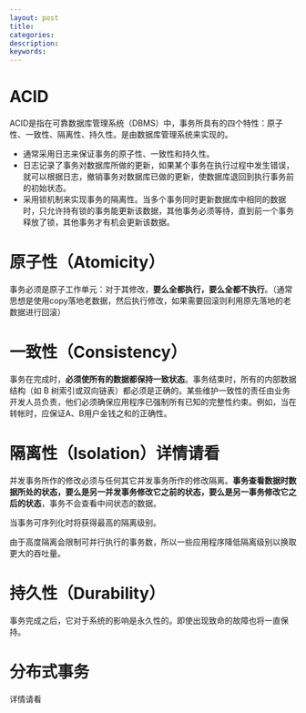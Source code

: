 ```yaml
---
layout: post
title: 
categories: 
description: 
keywords: 
---
```


# ACID

ACID是指在可靠数据库管理系统（DBMS）中，事务所具有的四个特性：原子性、一致性、隔离性、持久性。是由数据库管理系统来实现的。
- 通常采用日志来保证事务的原子性、一致性和持久性。
- 日志记录了事务对数据库所做的更新，如果某个事务在执行过程中发生错误，就可以根据日志，撤销事务对数据库已做的更新，使数据库退回到执行事务前的初始状态。
- 采用锁机制来实现事务的隔离性。当多个事务同时更新数据库中相同的数据时，只允许持有锁的事务能更新该数据，其他事务必须等待，直到前一个事务释放了锁，其他事务才有机会更新该数据。
 
 
# 原子性（Atomicity）

事务必须是原子工作单元：对于其修改，**要么全都执行，要么全都不执行**。（通常思想是使用copy落地老数据，然后执行修改，如果需要回滚则利用原先落地的老数据进行回滚）  
 

# 一致性（Consistency）

事务在完成时，**必须使所有的数据都保持一致状态**。事务结束时，所有的内部数据结构（如 B 树索引或双向链表）都必须是正确的。某些维护一致性的责任由业务开发人员负责，他们必须确保应用程序已强制所有已知的完整性约束。例如，当在转帐时，应保证A、B用户金钱之和的正确性。  
 

# 隔离性（Isolation）详情请看

并发事务所作的修改必须与任何其它并发事务所作的修改隔离。**事务查看数据时数据所处的状态，要么是另一并发事务修改它之前的状态，要么是另一事务修改它之后的状态**，事务不会查看中间状态的数据。

当事务可序列化时将获得最高的隔离级别。

由于高度隔离会限制可并行执行的事务数，所以一些应用程序降低隔离级别以换取更大的吞吐量。
 

# 持久性（Durability）

事务完成之后，它对于系统的影响是永久性的。即使出现致命的故障也将一直保持。


# 分布式事务

详情请看


